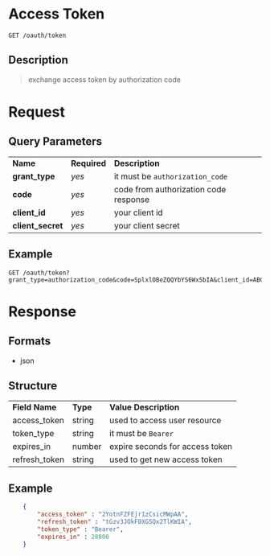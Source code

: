 # Access Token

```
GET /oauth/token
```

## Description
> exchange access token by authorization code

# Request
## Query Parameters
<table>
  <tr>
    <td><b>Name</b></td>
    <td><b><b>Required</b></b></td>
    <td><b>Description</b></td>
  </tr>
  <tr>
	<td><b>grant_type</b></td>
	<td><i>yes</i></td>
	<td>it must be <code>authorization_code</code></td>
  </tr>
  <tr>
	<td><b>code</b></td>
	<td><i>yes</i></td>
	<td>code from authorization code response</td>
  </tr>
  <tr>
	<td><b>client_id</b></td>
	<td><i>yes</i></td>
	<td>your client id</td>
  </tr>
  <tr>
    <td><b>client_secret</b></td>
    <td><i>yes</i></td>
    <td>your client secret</td>
  </tr>
</table>

## Example
```
GET /oauth/token?grant_type=authorization_code&code=SplxlOBeZQQYbYS6WxSbIA&client_id=ABC123&client_secret=QQYbY
```

# Response

## Formats
- json

## Structure
<table>
    <tr>
		<td><b>Field Name</b></td>
		<td><b>Type</b></td>
		<td><b>Value Description</b></td>
	</tr>
    <tr>
        <td>access_token</td>
        <td>string</td>
        <td>used to access user resource</td>
    </tr>
    <tr>
        <td>token_type</td>
        <td>string</td>
        <td>it must be <code>Bearer</code></td>
    </tr>
    <tr>
        <td>expires_in</td>
        <td>number</td>
        <td>expire seconds for access token</td>
    </tr>
    <tr>
        <td>refresh_token</td>
        <td>string</td>
        <td>used to get new access token</td>
    </tr>
</table>

## Example
```json
    {
        "access_token" : "2YotnFZFEjr1zCsicMWpAA",
        "refresh_token" : "tGzv3JOkF0XG5Qx2TlKWIA",
        "token_type" : "Bearer",
        "expires_in" : 28800
    }
```